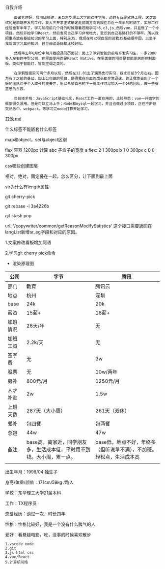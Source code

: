 自我介绍

```
	面试官你好，我叫邱模建，来自东华理工大学的软件学院，读的专业是软件工程，这次面试的是前端开发的工作。我大三开学正式确定走前端方向到现在将近一年半的时间了，实际工作经验也有半年了。学习阶段前几个月的时候跟着视频学习h5,c3,js,然后vue，并且做了一个小项目。然后开始学习React，然后发现自己学习非常吃力，意识到自己基础打的不够牢，所以我把重点放在基础知识的学习上面，特别是JS，我现在可以很自信的说我JS基础很牢固，以至于我后面学习其他知识，甚至阅读源码都比较轻松。
	
	然后再去年8月份中旬开始投递简历面试，面上了涂鸦智能的前端开发实习生，一家2000多人左右的中型公司，在里面使用的是React Native。在里面做的项目是智能家居的控制面板，类似于智能灯，智能空调之类的。
	
	在涂鸦智能实习两个多月以后，然后在12.01去了滴滴出行实习，截止目前3个月左右。因为有了之前的基础，加上公司做的项目，使得我各方面的成长都非常迅速。也让我体会到了一个好的团队对于个人成长的重要性，所以希望自己的下一份工作可以加入一个好的团队，做一些有意思的东西。
	
	目前技术栈：JavaScript基础扎实，React工作一直在用的，比较熟悉；vue一开始学的框架很久没用，但是可以立马上手；Node和mysql一起学习，并且也做过小项目，正在不断研究熟悉中。webpack，等学习完node打算开始学习。
```

 [其他.md](其他.md) 

什么标签不能嵌套什么标签

map和object，set与object区别

flex 容器 1200px 计算 abc 子盒子的宽度
    a flex: 2 1 300px
    b 1 0 300px
    c 0 0 300px

css哪些创建图层

相对，绝对，固定叠在一起，怎么区分，让下面到最上面

str为什么有length属性

git cherry-pick

git rebase -i 3a4226b

git stash pop

 url: '/copywriter/common/getReasonModifySatistics' 这个接口需要返回在langList新增ar_eg字段和对应的原因。



1.文案修改看板增加阿语

2.学习git cherry pick命令

- 渲染原理图



| 公司     | 字节                                                         | 腾讯                                                         |
| -------- | ------------------------------------------------------------ | ------------------------------------------------------------ |
| 部门     | 教育                                                         | 腾讯云                                                       |
| 地点     | 杭州                                                         | 深圳                                                         |
| base     | 24k                                                          | 20k                                                          |
| 薪资     | 15薪+                                                        | 18薪+                                                        |
| 加班情况 | 26天/年                                                      | 无                                                           |
| 加班工资 | 2.2k/天                                                      | 无                                                           |
| 签字费   | 无                                                           | 3w                                                           |
| 股票     | 无                                                           | 10w/两年                                                     |
| 房补     | 800元/月                                                     | 1250元/月                                                    |
| 人才补贴 | 2w                                                           | 1.5w                                                         |
| 上班天数 | 287天（大小周）                                              | 261天（双休）                                                |
| 餐补     | 包四餐                                                       | 包两餐                                                       |
| 总包     | 44w                                                          | 47w                                                          |
| 备注     | base高，离家近，同学朋友多，生活成本低，平时用不到钱。大小周，累一点。 | base低，地点不好，年终多（但听说拿不满），不加班。轻松点，生活成本高 |
|          |                                                              |                                                              |



出生年月：1998/04 独生子

身高/体重/颜值：171cm/59kg /路人

学校：东华理工大学21届本科

工作：TX程序员

恋爱经历：谈过一次，时长四年

性格：性格比较好，我是一个没有什么脾气的人

爱好：看悬疑电影，吃，没事的时候喜欢散步



















```
1.vscode node 
2.git 
3.js html css 
4.vue/React
5.计算机网络
```



















